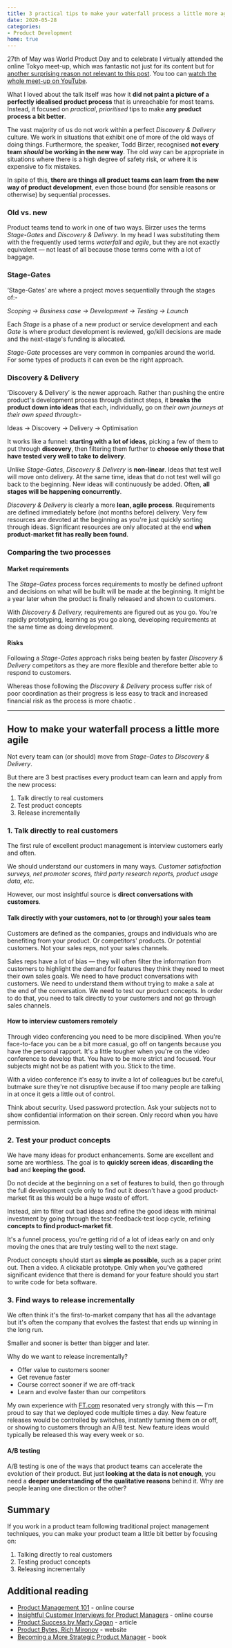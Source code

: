 ```yaml
---
title: 3 practical tips to make your waterfall process a little more agile
date: 2020-05-28
categories:
- Product Development
home: true
---
```

27th of May was World Product Day and to celebrate I virtually attended the online Tokyo meet-up, which was fantastic not just for its content but for [another surprising reason not relevant to this post](https://twitter.com/andrewsmatt/status/1265612673393152001). You too can [watch the whole meet-up on YouTube](https://www.youtube.com/watch?v=4pdTKlSqfTQ).

What I loved about the talk itself was how it **did not paint a picture of a perfectly idealised product process** that is unreachable for most teams. Instead, it focused on *practical*, *prioritised* tips to make **any product process a bit better**.

The vast majority of us do not work within a perfect *Discovery & Delivery* culture. We work in situations that exhibit one of more of the old ways of doing things. Furthermore, the speaker, Todd Birzer, recognised **not every team *should* be working in the new way**. The old way can be appropriate in situations where there is a high degree of safety risk, or where it is expensive to fix mistakes.

In spite of this, **there are things all product teams can learn from the new way of product development**, even those bound (for sensible reasons or otherwise) by sequential processes.

### Old vs. new

Product teams tend to work in one of two ways. Birzer uses the terms *Stage-Gates* and *Discovery & Delivery*. In my head I was substituting them with the frequently used terms *waterfall* and *agile*, but they are not exactly equivalent — not least of all because those terms come with a lot of baggage.

### Stage-Gates

‘Stage-Gates’ are where a project moves sequentially through the stages of:-

*Scoping → Business case → Development → Testing → Launch*

Each *Stage* is a phase of a new product or service development and each *Gate* is where product development is reviewed, go/kill decisions are made and the next-stage's funding is allocated.

*Stage-Gate* processes are very common in companies around the world. For some types of products it can even be the right approach.

### Discovery & Delivery

‘Discovery & Delivery’ is the newer approach. Rather than pushing the entire product's development process through distinct steps, it **breaks the product down into ideas** that each, individually, go on *their own journeys* *at their own speed through*:-

Ideas → Discovery → Delivery → Optimisation

It works like a funnel: **starting with a lot of ideas**, picking a few of them to put through **discovery**, then filtering them further to **choose only those that have tested very well to take to delivery**.

Unlike *Stage-Gates*, *Discovery & Delivery* is **non-linear**. Ideas that test well will move onto delivery. At the same time, ideas that do not test well will go back to the beginning. New ideas will continuously be added. Often, **all stages will be happening concurrently**.

*Discovery & Delivery* is clearly a more **lean, agile process**. Requirements are defined immediately before (not months before) delivery. Very few resources are devoted at the beginning as you're just quickly sorting through ideas. Significant resources are only allocated at the end **when product-market fit has really been found**.

### Comparing the two processes

#### Market requirements

The *Stage-Gates* process forces requirements to mostly be defined upfront and decisions on what will be built will be made at the beginning. It might be a year later when the product is finally released and shown to customers.

With *Discovery & Delivery,* requirements are figured out as you go. You're rapidly prototyping, learning as you go along, developing requirements at the same time as doing development.

#### Risks

Following a *Stage-Gates* approach risks being beaten by faster *Discovery & Delivery* competitors as they are more flexible and therefore better able to respond to customers.

Whereas those following the *Discovery & Delivery* process suffer risk of poor coordination as their progress is less easy to track and increased financial risk as the process is more chaotic .

---

## How to make your waterfall process a little more agile

Not every team can (or should) move from *Stage-Gates* to *Discovery & Delivery*.

But there are 3 best practises every product team can learn and apply from the new process:

1. Talk directly to real customers
2. Test product concepts
3. Release incrementally

### 1. Talk directly to real customers

The first rule of excellent product management is interview customers early and often.

We should understand our customers in many ways. *Customer satisfaction surveys, net promoter scores, third party research reports, product usage data, etc.*

However, our most insightful source is **direct conversations with customers**.

#### Talk directly with your customers, not to (or through) your sales team

Customers are defined as the companies, groups and individuals who are benefiting from your product. Or competitors' products. Or potential customers. Not your sales reps, not your sales channels.

Sales reps have a lot of bias — they will often filter the information from customers to highlight the demand for features they think they need to meet their own sales goals. We need to have product conversations with customers. We need to understand them without trying to make a sale at the end of the conversation. We need to test our product concepts. In order to do that, you need to talk directly to your customers and not go through sales channels.

#### How to interview customers remotely

Through video conferencing you need to be more disciplined. When you're face-to-face you can be a bit more casual, go off on tangents because you have the personal rapport. It's a little tougher when you're on the video conference to develop that. You have to be more strict and focused. Your subjects might not be as patient with you. Stick to the time.

With a video conference it's easy to invite a lot of colleagues but be careful, butmake sure they're not disruptive because if too many people are talking in at once it gets a little out of control.

Think about security. Used password protection. Ask your subjects not to show confidential information on their screen. Only record when you have permission.

### 2. Test your product concepts

We have many ideas for product enhancements. Some are excellent and some are worthless. The goal is to **quickly screen ideas**, **discarding the bad** and **keeping the good.**

Do not decide at the beginning on a set of features to build, then go through the full development cycle only to find out it doesn't have a good product-market fit as this would be a huge waste of effort.

Instead, aim to filter out bad ideas and refine the good ideas with minimal investment by going through the test-feedback-test loop cycle, refining **concepts to find product-market fit**.

It's a funnel process, you're getting rid of a lot of ideas early on and only moving the ones that are truly testing well to the next stage.

Product concepts should start as **simple as possible**, such as a paper print out. Then a video. A clickable prototype. Only when you've gathered significant evidence that there is demand for your feature should you start to write code for beta software.

### 3. Find ways to release incrementally

We often think it's the first-to-market company that has all the advantage but it's often the company that evolves the fastest that ends up winning in the long run.

Smaller and sooner is better than bigger and later.

Why do we want to release incrementally?

- Offer value to customers sooner
- Get revenue faster
- Course correct sooner if we are off-track
- Learn and evolve faster than our competitors

My own experience with [FT.com](http://ft.com) resonated very strongly with this — I'm proud to say that we deployed code multiple times a day. New feature releases would be controlled by switches, instantly turning them on or off, or showing to customers through an A/B test. New feature ideas would typically be released this way every week or so.

#### A/B testing

A/B testing is one of the ways that product teams can accelerate the evolution of their product. But just **looking at the data is not enough**, you need a **deeper understanding of the qualitative reasons** behind it. Why are people leaning one direction or the other?

## Summary

If you work in a product team following traditional project management techniques, you can make your product team a little bit better by focusing on:

1. Talking directly to real customers
2. Testing product concepts
3. Releasing incrementally

## Additional reading

- [Product Management 101](https://www.udemy.com/course/productmanagement101/) - online course
- [Insightful Customer Interviews for Product Managers](https://www.udemy.com/course/insightful-customer-interviews-for-product-managers/) - online course
- [Product Success by Marty Cagan](https://svpg.com/product-success/https://svpg.com/product-success/) - article
- [Product Bytes, Rich Mironov](https://www.mironov.com/) - website
- [Becoming a More Strategic Product Manager](https://www.amazon.com/Becoming-More-Strategic-Product-Manager-ebook/dp/B07CMMBDBS) - book
